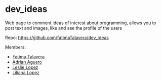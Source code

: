 # dev_ideas
Web page to comment ideas of interest about programming, allows you to post text and images, like and see the profile of the users

Repo: https://github.com/fatimaTalavera/dev_ideas

Members:
- [Fatima Talavera](https://github.com/fatimaTalavera)
- [Adrian Aguero](https://github.com/afaraldo)
- [Leslie Lopez](https://github.com/lesfig)
- [Liliana Lopez](https://github.com/lopezliliana)
